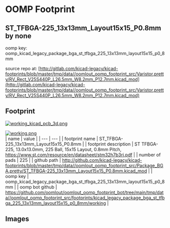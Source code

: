 # OOMP Footprint  
## ST_TFBGA-225_13x13mm_Layout15x15_P0.8mm  by none  
  
oomp key: oomp_kicad_legacy_package_bga_st_tfbga_225_13x13mm_layout15x15_p0_8mm  
  
source repo at: [http://gitlab.com/kicad-legacy/kicad-footprints/blob/master/tmp/data//oomlout_oomp_footprint_src/Varistor.pretty/RV_Rect_V25S440P_L26.5mm_W8.2mm_P12.7mm.kicad_mod](http://gitlab.com/kicad-legacy/kicad-footprints/blob/master/tmp/data//oomlout_oomp_footprint_src/Varistor.pretty/RV_Rect_V25S440P_L26.5mm_W8.2mm_P12.7mm.kicad_mod)  
## Footprint  
  
[![working_kicad_pcb_3d.png](working_kicad_pcb_3d_600.png)](working_kicad_pcb_3d.png)  
  
[![working.png](working_600.png)](working.png)  
| name | value | 
| --- | --- | 
| footprint name | ST_TFBGA-225_13x13mm_Layout15x15_P0.8mm | 
| footprint description | ST TFBGA-225, 13.0x13.0mm, 225 Ball, 15x15 Layout, 0.8mm Pitch, https://www.st.com/resource/en/datasheet/stm32h7b3ri.pdf | 
| number of pads | 225 | 
| github path | http://github.com/kicad-legacy/kicad-footprints/blob/master/tmp/data//oomlout_oomp_footprint_src/Package_BGA.pretty/ST_TFBGA-225_13x13mm_Layout15x15_P0.8mm.kicad_mod | 
| oomp key | oomp_kicad_legacy_package_bga_st_tfbga_225_13x13mm_layout15x15_p0_8mm | 
| oomp bot github | https://github.com/oomlout/oomlout_oomp_footprint_bot/tree/main/tmp/data//oomlout_oomp_footprint_src/footprints/kicad_legacy_package_bga_st_tfbga_225_13x13mm_layout15x15_p0_8mm/working | 
## Images  
